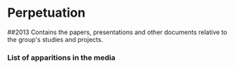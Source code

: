 # Perpetuation
##2013
Contains the papers, presentations and other documents relative to the group's studies and projects.

### List of apparitions in the media

